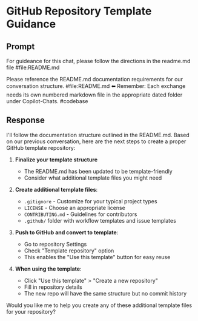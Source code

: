 # GitHub Repository Template Guidance

## Prompt
For guideance for this chat, please follow the directions in the readme.md file #file:README.md 

Please reference the README.md documentation requirements for our conversation structure.
#file:README.md ⬅️ Remember: Each exchange needs its own numbered markdown file in the appropriate dated folder under Copilot-Chats. #codebase  

## Response
I'll follow the documentation structure outlined in the README.md. Based on our previous conversation, here are the next steps to create a proper GitHub template repository:

1. **Finalize your template structure**
   - The README.md has been updated to be template-friendly
   - Consider what additional template files you might need

2. **Create additional template files**:
   - `.gitignore` - Customize for your typical project types
   - `LICENSE` - Choose an appropriate license
   - `CONTRIBUTING.md` - Guidelines for contributors
   - `.github/` folder with workflow templates and issue templates

3. **Push to GitHub and convert to template**:
   - Go to repository Settings
   - Check "Template repository" option
   - This enables the "Use this template" button for easy reuse

4. **When using the template**:
   - Click "Use this template" > "Create a new repository"
   - Fill in repository details
   - The new repo will have the same structure but no commit history

Would you like me to help you create any of these additional template files for your repository?
